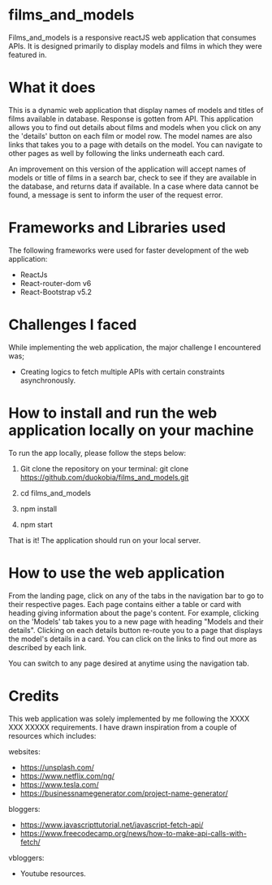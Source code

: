 # films_and_models

Films_and_models is a responsive reactJS web application that consumes APIs. It is designed primarily to display models and films in which they were featured in. 


# What it does

This is a dynamic web application that display names of models and titles of films available in database. Response is gotten from API. This application allows you to find out details about films and models when you click on any the 'details' button on each film or model row. The model names are also links that takes you to a page with details on the model. You can navigate to other pages as well by following the links underneath each card.

An improvement on this version of the application will accept names of models or title of films in a search bar, check to see if they are available in the database, and returns data if available. In a case where data cannot be found, a message is sent to inform the user of the request error.


# Frameworks and Libraries used

The following frameworks were used for faster development of the web application:

- ReactJs
- React-router-dom v6
- React-Bootstrap v5.2



# Challenges I faced

While implementing the web application, the major challenge I encountered was; 

- Creating logics to fetch multiple APIs with certain constraints asynchronously.  


# How to install and run the web application locally on your machine

To run the app locally, please follow the steps below:

1. Git clone the repository on your terminal:
  git clone https://github.com/duokobia/films_and_models.git
  
2. cd films_and_models

3. npm install

4. npm start

That is it! The application should run on your local server.



# How to use the web application

From the landing page, click on any of the tabs in the navigation bar to go to their respective pages. Each page contains either a table or card with heading giving information about the page's content. For example, clicking on the 'Models' tab takes you to a new page with heading "Models and their details". Clicking on each details button re-route you to a page that displays the model's details in a card. You can click on the links to find out more as described by each link.

You can switch to any page desired at anytime using the navigation tab.  


# Credits

This web application was solely implemented by me following the XXXX XXX XXXXX requirements. I have drawn inspiration from a couple of resources which includes:

websites:
- https://unsplash.com/
- https://www.netflix.com/ng/
- https://www.tesla.com/
- https://businessnamegenerator.com/project-name-generator/

bloggers:
- https://www.javascripttutorial.net/javascript-fetch-api/
- https://www.freecodecamp.org/news/how-to-make-api-calls-with-fetch/

vbloggers:
- Youtube resources.



